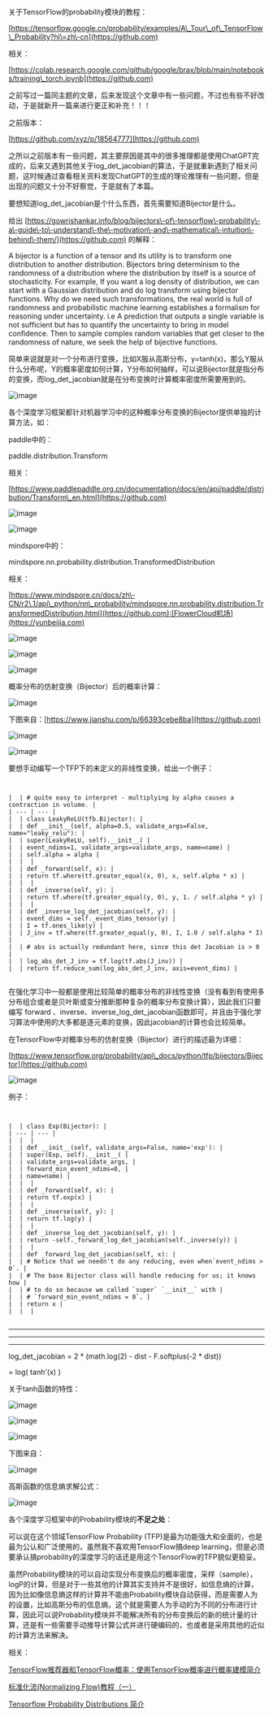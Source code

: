 
关于TensorFlow的probability模块的教程：


[https://tensorflow.google.cn/probability/examples/A\_Tour\_of\_TensorFlow\_Probability?hl\=zh\-cn](https://github.com)


相关：


[https://colab.research.google.com/github/google/brax/blob/main/notebooks/training\_torch.ipynb](https://github.com)


之前写过一篇同主题的文章，后来发现这个文章中有一些问题，不过也有些不好改动，于是就新开一篇来进行更正和补充！！！


之前版本：


[https://github.com/xyz/p/18564777](https://github.com)


之所以之前版本有一些问题，其主要原因是其中的很多推理都是使用ChatGPT完成的，后来又遇到其他关于log\_det\_jacobian的算法，于是就重新遇到了相关问题，这时候通过查看相关资料发现ChatGPT的生成的理论推理有一些问题，但是出现的问题又十分不好察觉，于是就有了本篇。


要想知道log\_det\_jacobian是个什么东西，首先需要知道Bijector是什么。


给出 [https://gowrishankar.info/blog/bijectors\-of\-tensorflow\-probability\-a\-guide\-to\-understand\-the\-motivation\-and\-mathematical\-intuition\-behind\-them/](https://github.com) 的解释：


A bijector is a function of a tensor and its utility is to transform one distribution to another distribution. Bijectors bring determinism to the randomness of a distribution where the distribution by itself is a source of stochasticity. For example, If you want a log density of distribution, we can start with a Gaussian distribution and do log transform using bijector functions. Why do we need such transformations, the real world is full of randomness and probabilistic machine learning establishes a formalism for reasoning under uncertainty. i.e A prediction that outputs a single variable is not sufficient but has to quantify the uncertainty to bring in model confidence. Then to sample complex random variables that get closer to the randomness of nature, we seek the help of bijective functions.


简单来说就是对一个分布进行变换，比如X服从高斯分布，y\=tanh(x)，那么Y服从什么分布呢，Y的概率密度如何计算，Y分布如何抽样，可以说Bijector就是指分布的变换，而log\_det\_jacobian就是在分布变换时计算概率密度所需要用到的。


![image](https://img2024.cnblogs.com/blog/1088037/202412/1088037-20241221144606204-824857091.png)


各个深度学习框架都针对机器学习中的这种概率分布变换的Bijector提供单独的计算方法，如：


paddle中的：


paddle.distribution.Transform


相关：


[https://www.paddlepaddle.org.cn/documentation/docs/en/api/paddle/distribution/Transform\_en.html](https://github.com)


![image](https://img2024.cnblogs.com/blog/1088037/202412/1088037-20241221150243153-2095576917.png)


![image](https://img2024.cnblogs.com/blog/1088037/202412/1088037-20241221150335518-933654695.png)


mindspore中的：


mindspore.nn.probability.distribution.TransformedDistribution


相关：


[https://www.mindspore.cn/docs/zh\-CN/r2\.1/api\_python/nn\_probability/mindspore.nn.probability.distribution.TransformedDistribution.html](https://github.com):[FlowerCloud机场](https://yunbeijia.com)


![image](https://img2024.cnblogs.com/blog/1088037/202412/1088037-20241221150627140-1647826372.png)


![image](https://img2024.cnblogs.com/blog/1088037/202412/1088037-20241221150640796-2106041440.png)


![image](https://img2024.cnblogs.com/blog/1088037/202412/1088037-20241221150745743-676717761.png)


概率分布的仿射变换（Bijector）后的概率计算：


![image](https://img2024.cnblogs.com/blog/1088037/202412/1088037-20241221163223428-663557557.png)


下图来自：[https://www.jianshu.com/p/66393cebe8ba](https://github.com)


![image](https://img2024.cnblogs.com/blog/1088037/202412/1088037-20241221163613535-1958540153.png)


![image](https://img2024.cnblogs.com/blog/1088037/202412/1088037-20241221163858303-523094052.png)


要想手动编写一个TFP下的未定义的非线性变换，给出一个例子：



```


|  | # quite easy to interpret - multiplying by alpha causes a contraction in volume. |
| --- | --- |
|  | class LeakyReLU(tfb.Bijector): |
|  | def __init__(self, alpha=0.5, validate_args=False, name="leaky_relu"): |
|  | super(LeakyReLU, self).__init__( |
|  | event_ndims=1, validate_args=validate_args, name=name) |
|  | self.alpha = alpha |
|  |  |
|  | def _forward(self, x): |
|  | return tf.where(tf.greater_equal(x, 0), x, self.alpha * x) |
|  |  |
|  | def _inverse(self, y): |
|  | return tf.where(tf.greater_equal(y, 0), y, 1. / self.alpha * y) |
|  |  |
|  | def _inverse_log_det_jacobian(self, y): |
|  | event_dims = self._event_dims_tensor(y) |
|  | I = tf.ones_like(y) |
|  | J_inv = tf.where(tf.greater_equal(y, 0), I, 1.0 / self.alpha * I) |
|  | # abs is actually redundant here, since this det Jacobian is > 0 |
|  | log_abs_det_J_inv = tf.log(tf.abs(J_inv)) |
|  | return tf.reduce_sum(log_abs_det_J_inv, axis=event_dims) |


```

在强化学习中一般都是使用比较简单的概率分布的非线性变换（没有看到有使用多分布组合或者是贝叶斯或变分推断那种复杂的概率分布变换计算），因此我们只要编写 forward 、inverse、inverse\_log\_det\_jacobian函数即可，并且由于强化学习算法中使用的大多都是逐元素的变换，因此jacobian的计算也会比较简单。


在TensorFlow中对概率分布的仿射变换（Bijector）进行的描述最为详细：


[https://www.tensorflow.org/probability/api\_docs/python/tfp/bijectors/Bijector](https://github.com)


![image](https://img2024.cnblogs.com/blog/1088037/202412/1088037-20241221180656457-1467254746.png)


例子：



```


|  | class Exp(Bijector): |
| --- | --- |
|  |  |
|  | def __init__(self, validate_args=False, name='exp'): |
|  | super(Exp, self).__init__( |
|  | validate_args=validate_args, |
|  | forward_min_event_ndims=0, |
|  | name=name) |
|  |  |
|  | def _forward(self, x): |
|  | return tf.exp(x) |
|  |  |
|  | def _inverse(self, y): |
|  | return tf.log(y) |
|  |  |
|  | def _inverse_log_det_jacobian(self, y): |
|  | return -self._forward_log_det_jacobian(self._inverse(y)) |
|  |  |
|  | def _forward_log_det_jacobian(self, x): |
|  | # Notice that we needn't do any reducing, even when`event_ndims > 0`. |
|  | # The base Bijector class will handle reducing for us; it knows how |
|  | # to do so because we called `super` `__init__` with |
|  | # `forward_min_event_ndims = 0`. |
|  | return x |
|  |  |


```



---




---




---


log\_det\_jacobian \= 2 \* (math.log(2\) \- dist \- F.softplus(\-2 \* dist))


\= log( tanh'(x) )


关于tanh函数的特性：


![image](https://img2024.cnblogs.com/blog/1088037/202412/1088037-20241221134234593-597323379.png)


![image](https://img2024.cnblogs.com/blog/1088037/202412/1088037-20241221134321691-891110026.png)


![image](https://img2024.cnblogs.com/blog/1088037/202412/1088037-20241221134736042-506586341.png)


下图来自：


![image](https://img2024.cnblogs.com/blog/1088037/202412/1088037-20241221142548432-806691133.png)


高斯函数的信息熵求解公式：


![image](https://img2024.cnblogs.com/blog/1088037/202412/1088037-20241221142004344-1633262120.png)


各个深度学习框架中的Probability模块的**不足之处**：


可以说在这个领域TensorFlow Probability (TFP)是最为功能强大和全面的，也是最为公认和广泛使用的，虽然我不喜欢用TensorFlow搞deep learning，但是必须要承认搞probability的深度学习的话还是用这个TensorFlow的TFP貌似更稳妥。


虽然Probability模块的可以自动实现分布变换后的概率密度，采样（sample），logP的计算，但是对于一些其他的计算其实支持并不是很好，如信息熵的计算，因为比如像信息熵这样的计算并不能由Probability模块自动获得，而是需要人为的设置，比如高斯分布的信息熵，这个就是需要人为手动的为不同的分布进行计算，因此可以说Probability模块并不能解决所有的分布变换后的新的统计量的计算，还是有一些需要手动推导计算公式并进行硬编码的，也或者是采用其他的近似的计算方法来解决。


相关：


[TensorFlow推荐器和TensorFlow概率：使用TensorFlow概率进行概率建模简介](https://github.com "TensorFlow推荐器和TensorFlow概率：使用TensorFlow概率进行概率建模简介")


[标准化流(Normalizing Flow)教程（一）](https://github.com "标准化流(Normalizing Flow)教程（一）")


[Tensorflow Probability Distributions 简介](https://github.com "Tensorflow Probability Distributions 简介")


